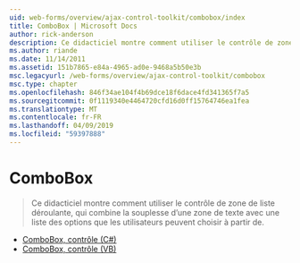 ```yaml
---
uid: web-forms/overview/ajax-control-toolkit/combobox/index
title: ComboBox | Microsoft Docs
author: rick-anderson
description: Ce didacticiel montre comment utiliser le contrôle de zone de liste déroulante, qui combine la souplesse d’une zone de texte avec une liste des options que les utilisateurs peuvent choisir à partir de.
ms.author: riande
ms.date: 11/14/2011
ms.assetid: 151b7865-e84a-4965-ad0e-9468a5b50e3b
msc.legacyurl: /web-forms/overview/ajax-control-toolkit/combobox
msc.type: chapter
ms.openlocfilehash: 846f34ae104f4b69dce18f6dace4fd341365f7a5
ms.sourcegitcommit: 0f1119340e4464720cfd16d0ff15764746ea1fea
ms.translationtype: MT
ms.contentlocale: fr-FR
ms.lasthandoff: 04/09/2019
ms.locfileid: "59397888"
---
```

# <a name="combobox"></a>ComboBox

> Ce didacticiel montre comment utiliser le contrôle de zone de liste déroulante, qui combine la souplesse d’une zone de texte avec une liste des options que les utilisateurs peuvent choisir à partir de.


- [ComboBox, contrôle (C#)](how-do-i-use-the-combobox-control-cs.md)
- [ComboBox, contrôle (VB)](how-do-i-use-the-combobox-control-vb.md)
